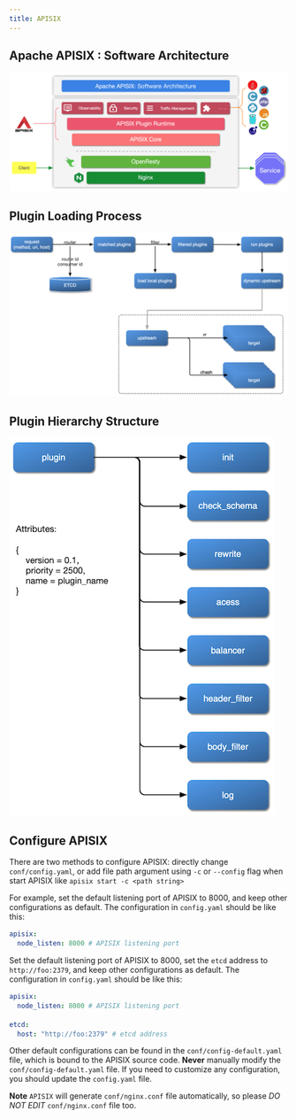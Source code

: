 ```yaml
---
title: APISIX
---
```


<!--
#
# Licensed to the Apache Software Foundation (ASF) under one or more
# contributor license agreements.  See the NOTICE file distributed with
# this work for additional information regarding copyright ownership.
# The ASF licenses this file to You under the Apache License, Version 2.0
# (the "License"); you may not use this file except in compliance with
# the License.  You may obtain a copy of the License at
#
#     http://www.apache.org/licenses/LICENSE-2.0
#
# Unless required by applicable law or agreed to in writing, software
# distributed under the License is distributed on an "AS IS" BASIS,
# WITHOUT WARRANTIES OR CONDITIONS OF ANY KIND, either express or implied.
# See the License for the specific language governing permissions and
# limitations under the License.
#
-->
## Apache APISIX : Software Architecture

![flow-software-architecture](../../../assets/images/flow-software-architecture.png)

## Plugin Loading Process

![flow-load-plugin](../../../assets/images/flow-load-plugin.png)

## Plugin Hierarchy Structure

![flow-plugin-internal](../../../assets/images/flow-plugin-internal.png)

## Configure APISIX

There are two methods to configure APISIX: directly change `conf/config.yaml`, or add file path argument using `-c` or `--config` flag when start APISIX like `apisix start -c <path string>`

For example, set the default listening port of APISIX to 8000, and keep other configurations as default. The configuration in `config.yaml` should be like this:

```yaml
apisix:
  node_listen: 8000 # APISIX listening port
```

Set the default listening port of APISIX to 8000, set the `etcd` address to `http://foo:2379`,
and keep other configurations as default. The configuration in `config.yaml` should be like this:

```yaml
apisix:
  node_listen: 8000 # APISIX listening port

etcd:
  host: "http://foo:2379" # etcd address
```

Other default configurations can be found in the `conf/config-default.yaml` file, which is bound to the APISIX source code. **Never** manually modify the `conf/config-default.yaml` file. If you need to customize any configuration, you should update the `config.yaml` file.

**Note** `APISIX` will generate `conf/nginx.conf` file automatically, so please _DO NOT EDIT_ `conf/nginx.conf` file too.
